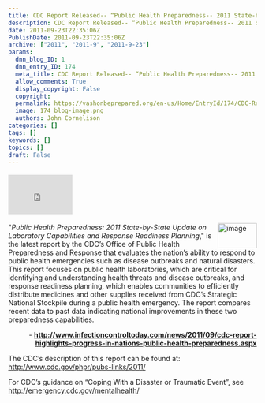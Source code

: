 ```yaml
---
title: CDC Report Released-- “Public Health Preparedness-- 2011 State-by-State Update on Laboratory Capabilities and Response Readiness Planning”
description: CDC Report Released-- “Public Health Preparedness-- 2011 State-by-State Update on Laboratory Capabilities and Response Readiness Planning”
date: 2011-09-23T22:35:06Z
PublishDate: 2011-09-23T22:35:06Z
archive: ["2011", "2011-9", "2011-9-23"]
params:
  dnn_blog_ID: 1
  dnn_entry_ID: 174
  meta_title: CDC Report Released-- “Public Health Preparedness-- 2011 State-by-State Update on Laboratory Capabilities and Response Readiness Planning”
  allow_comments: True
  display_copyright: False
  copyright:
  permalink: https://vashonbeprepared.org/en-us/Home/EntryId/174/CDC-Report-Released-ldquo-Public-Health-Preparedness-2011-State-by-State-Update-on-Laboratory-Capabilities-and-Response-Readiness-Planning-rdquo
  image: 174_blog-image.png
  authors: John Cornelison
categories: []
tags: []
keywords: []
topics: []
draft: False
---
```


<div class="wlWriterHeaderFooter" style="float:none; margin:0px; padding:4px 0px 4px 0px;"><iframe src="http://www.facebook.com/widgets/like.php?href=http://vashoneoc.org/Blogs/VashonPreparedness/tabid/164/EntryId/174/CDC-Report-Released-ldquo-Public-Health-Preparedness-2011-State-by-State-Update-on-Laboratory-Capabilities-and-Response-Readiness-Planning-rdquo.aspx" scrolling="no" frameborder="0" style="border:none; width:130px; height:80px"></iframe></div><p><a href="./images/174/Windows-Live-Writer-8067a9f18226_D987-image_2.png"><img style="background-image: none; border-bottom: 0px; border-left: 0px; padding-left: 0px; padding-right: 0px; display: inline; float: right; border-top: 0px; border-right: 0px; padding-top: 0px" title="image" border="0" alt="image" align="right" src="./images/174/Windows-Live-Writer-8067a9f18226_D987-image_thumb.png" width="79" height="51" /></a>&quot;<em>Public Health Preparedness: 2011 State-by-State Update on Laboratory Capabilities and Response Readiness Planning</em>,&quot; is the latest report by the CDC’s Office of Public Health Preparedness and Response that evaluates the nation’s ability to respond to public health emergencies such as disease outbreaks and natural disasters. This report focuses on public health laboratories, which are critical for identifying and understanding health threats and disease outbreaks, and response readiness planning, which enables communities to efficiently distribute medicines and other supplies received from CDC’s Strategic National Stockpile during a public health emergency. The report compares recent data to past data indicating national improvements in these two preparedness capabilities. </p>  <p align="right">- <a href="http://www.infectioncontroltoday.com/news/2011/09/cdc-report-highlights-progress-in-nations-public-health-preparedness.aspx"><b>http://www.infectioncontroltoday.com/news/2011/09/cdc-report-highlights-progress-in-nations-public-health-preparedness.aspx</b></a><b> </b></p>  <p align="left">The CDC’s description of this report can be found at: <a title="http://www.cdc.gov/phpr/pubs-links/2011/" href="http://www.cdc.gov/phpr/pubs-links/2011/">http://www.cdc.gov/phpr/pubs-links/2011/</a>&#160;</p>  <p>For CDC’s guidance on “Coping With a Disaster or Traumatic Event”, see <a title="http://emergency.cdc.gov/mentalhealth/" href="http://emergency.cdc.gov/mentalhealth/">http://emergency.cdc.gov/mentalhealth/</a></p>

